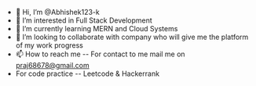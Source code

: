 - 👋 Hi, I’m @Abhishek123-k
- 👀 I’m interested in Full Stack Development 
- 🌱 I’m currently learning MERN and Cloud Systems 
- 💞️ I’m looking to collaborate with company who will give me the platform of my work progress 
- 📫 How to reach me -- For contact to me mail me on praj68678@gmail.com
- For code practice -- Leetcode & Hackerrank 

<!---
Abhishek123-k/Abhishek123-k is a ✨ special ✨ repository because its `README.md` (this file) appears on your GitHub profile.
You can click the Preview link to take a look at your changes.
--->
